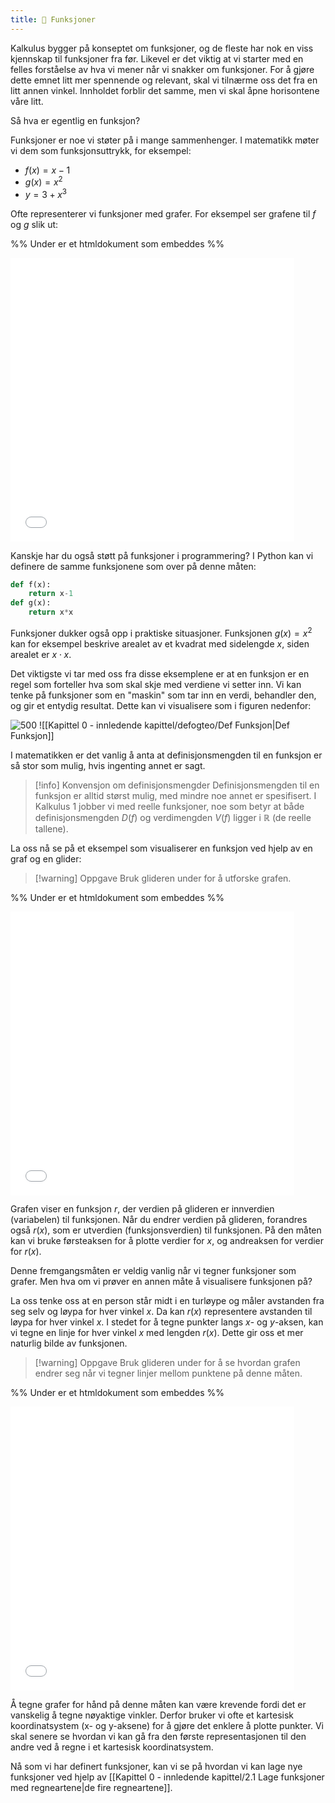 ```yaml
---
title: 📄 Funksjoner
---
```

Kalkulus bygger på konseptet om funksjoner, og de fleste har nok en viss kjennskap til funksjoner fra før. Likevel er det viktig at vi starter med en felles forståelse av hva vi mener når vi snakker om funksjoner. For å gjøre dette emnet litt mer spennende og relevant, skal vi tilnærme oss det fra en litt annen vinkel. Innholdet forblir det samme, men vi skal åpne horisontene våre litt.

Så hva er egentlig en funksjon?

Funksjoner er noe vi støter på i mange sammenhenger. I matematikk møter vi dem som funksjonsuttrykk, for eksempel:

- $f(x) = x - 1$
- $g(x) = x^2$
- $y = 3 + x^3$


Ofte representerer vi funksjoner med grafer. For eksempel ser grafene til $f$ og $g$ slik ut:

%% Under er et htmldokument som embeddes %%
<iframe src="Files\1.Funksjonerkartesisk_animasjonmal.html"  frameborder="0" scrolling="no" style="aspect-ratio: 1/1; width: 90%"></iframe>


Kanskje har du også støtt på funksjoner i programmering? I Python kan vi definere de samme funksjonene som over på denne måten:

```python {pre}
def f(x):
    return x-1
def g(x):
    return x*x
```

Funksjoner dukker også opp i praktiske situasjoner. Funksjonen $g(x) = x^2$ kan for eksempel beskrive arealet av et kvadrat med sidelengde $x$, siden arealet er $x \cdot x$.

Det viktigste vi tar med oss fra disse eksemplene er at en funksjon er en regel som forteller hva som skal skje med verdiene vi setter inn. Vi kan tenke på funksjoner som en "maskin" som tar inn en verdi, behandler den, og gir et entydig resultat. Dette kan vi visualisere som i figuren nedenfor:
 
![500](Files/funksjoner.svg)
![[Kapittel 0 - innledende kapittel/defogteo/Def Funksjon|Def Funksjon]]

I matematikken er det vanlig å anta at definisjonsmengden til en funksjon er så stor som mulig, hvis ingenting annet er sagt.

> [!info] Konvensjon om definisjonsmengder
> Definisjonsmengden til en funksjon er alltid størst mulig, med mindre noe annet er spesifisert. I Kalkulus 1 jobber vi med reelle funksjoner, noe som betyr at både definisjonsmengden $D(f)$ og verdimengden $V(f)$ ligger i $\mathbb{R}$ (de reelle tallene).

La oss nå se på et eksempel som visualiserer en funksjon ved hjelp av en graf og en glider:

> [!warning] Oppgave 
> Bruk glideren under for å utforske grafen.


%% Under er et htmldokument som embeddes %%
<iframe src="Files\kartesisk_animasjon.html"frameborder="0" scrolling="no" style="aspect-ratio: 1/1; width: 90%"></iframe>

Grafen viser en funksjon $r$, der verdien på glideren er innverdien (variabelen) til funksjonen. Når du endrer verdien på glideren, forandres også $r(x)$, som er utverdien (funksjonsverdien) til funksjonen. På den måten kan vi bruke førsteaksen for å plotte verdier for $x$, og andreaksen for verdier for $r(x)$.

Denne fremgangsmåten er veldig vanlig når vi tegner funksjoner som grafer. Men hva om vi prøver en annen måte å visualisere funksjonen på?

La oss tenke oss at en person står midt i en turløype og måler avstanden fra seg selv og løypa for hver vinkel $x$. Da kan $r(x)$ representere avstanden til løypa for hver vinkel $x$. I stedet for å tegne punkter langs $x$- og $y$-aksen, kan vi tegne en linje for hver vinkel $x$ med lengden $r(x)$. Dette gir oss et mer naturlig bilde av funksjonen.

> [!warning] Oppgave 
> Bruk glideren under for å se hvordan grafen endrer seg når vi tegner linjer mellom punktene på denne måten.

%% Under er et htmldokument som embeddes %%
<iframe src="Files\polar_animasjon.html" frameborder="0" scrolling="no" style="aspect-ratio: 1/1; width: 90%"></iframe>

Å tegne grafer for hånd på denne måten kan være krevende fordi det er vanskelig å tegne nøyaktige vinkler. Derfor bruker vi ofte et kartesisk koordinatsystem (x- og y-aksene) for å gjøre det enklere å plotte punkter. Vi skal senere se hvordan vi kan gå fra den første representasjonen til den andre ved å regne i et kartesisk koordinatsystem.

Nå som vi har definert funksjoner, kan vi se på hvordan vi kan lage nye funksjoner ved hjelp av [[Kapittel 0 - innledende kapittel/2.1 Lage funksjoner med regneartene|de fire regneartene]].
